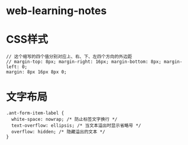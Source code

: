 # web-learning-notes

# CSS样式
```
// 这个缩写的四个值分别对应上、右、下、左四个方向的外边距
// margin-top: 8px; margin-right: 16px; margin-bottom: 8px; margin-left: 0;
margin: 8px 16px 8px 0;
```

# 文字布局
```
.ant-form-item-label {
  white-space: nowrap; /* 防止标签文字换行 */
  text-overflow: ellipsis; /* 当文本溢出时显示省略号 */
  overflow: hidden; /* 隐藏溢出的文本 */
}
```
